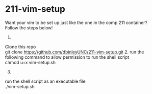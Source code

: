 # 211-vim-setup 
Want your vim to be set up just like the one in the comp 211 container?   
Follow the steps below!

1.
Clone this repo  
git clone https://github.com/dbinleyUNC/211-vim-setup.git
2. 
run the following command to allow permission to run the shell script  
chmod u+x vim-setup.sh

3. 
run the shell script as an executable file  
./vim-setup.sh
